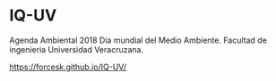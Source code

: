 # IQ-UV
Agenda Ambiental 2018 Dia mundial del Medio Ambiente. Facultad de ingenieria Universidad Veracruzana.

https://forcesk.github.io/IQ-UV/
